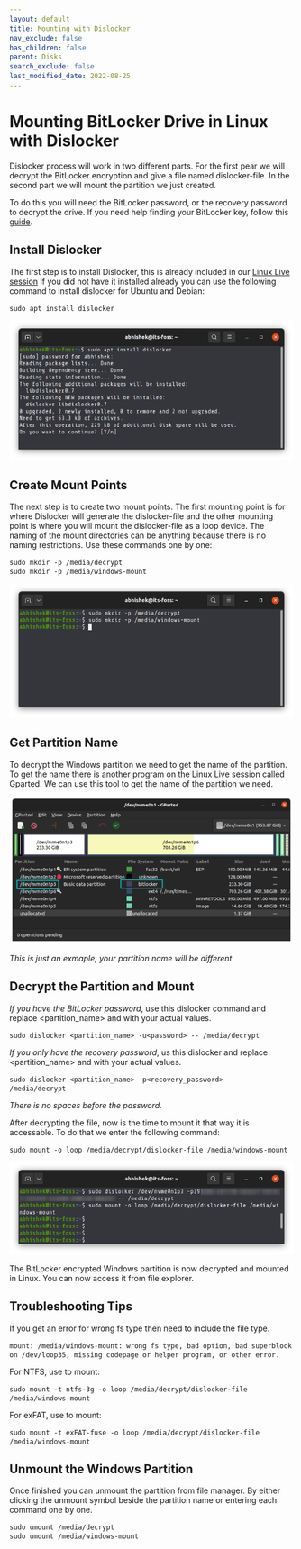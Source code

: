 ```yaml
---
layout: default
title: Mounting with Dislocker
nav_exclude: false
has_children: false
parent: Disks
search_exclude: false
last_modified_date: 2022-08-25
---
```


# Mounting BitLocker Drive in Linux with Dislocker
Dislocker process will work in two different parts. For the first pear we will decrypt the BitLocker encryption and give a file named dislocker-file. In the second part we will mount the partition we just created. 

To do this you will need the BitLocker password, or the recovery password to decrypt the drive. If you need help finding your BitLocker key, follow this [guide](https://support.microsoft.com/en-us/windows/finding-your-bitlocker-recovery-key-in-windows-6b71ad27-0b89-ea08-f143-056f5ab347d6).

## Install Dislocker
The first step is to install Dislocker, this is already included in our [Linux Live session](/docs/live-sessions/linux-live-session)
If you did not have it installed already you can use the following command to install dislocker for Ubuntu and Debian:
```
sudo apt install dislocker
```
![install-dislocker-ubuntu.png](/assets/Dislocker/install-dislocker-ubuntu.png)

## Create Mount Points
The next step is to create two mount points. The first mounting point is for where Dislocker will generate the dislocker-file and the other mounting point is where you will mount the dislocker-file as a loop device.
The naming of the mount directories can be anything because there is no naming restrictions.
Use these commands one by one:
```
sudo mkdir -p /media/decrypt
sudo mkdir -p /media/windows-mount
```
![mount-points.png](/assets/Dislocker/creating-mount-points-for-dislocker.png)

## Get Partition Name
To decrypt the Windows partition we need to get the name of the partition. To get the name there is another program on the Linux Live session called Gparted. We can use this tool to get the name of the partition we need.

![Device-name.png](/assets/Dislocker/show-device-name-gparted.png)

*This is just an exmaple, your partition name will be different*

## Decrypt the Partition and Mount
*If you have the BitLocker password*, use this dislocker command and replace <partition_name> and <password> with your actual values.
```
sudo dislocker <partition_name> -u<password> -- /media/decrypt
```

*If you only have the recovery password*, us this dislocker and replace <partition_name> and <password> with your actual values.
```
sudo dislocker <partition_name> -p<recovery_password> -- /media/decrypt
```

*There is no spaces before the password.*

After decrypting the file, now is the time to mount it that way it is accessable. To do that we enter the following command:
```
sudo mount -o loop /media/decrypt/dislocker-file /media/windows-mount
```
![Mount.png](/assets/Dislocker/mount-dislocker-decrypted-windows-partition.png)

The BitLocker encrypted Windows partition is now decrypted and mounted in Linux. You can now access it from file explorer.

## Troubleshooting Tips
If you get an error for wrong fs type then need to include the file type.
```
mount: /media/windows-mount: wrong fs type, bad option, bad superblock on /dev/loop35, missing codepage or helper program, or other error.
```

For NTFS, use to mount:
```
sudo mount -t ntfs-3g -o loop /media/decrypt/dislocker-file /media/windows-mount
```

For exFAT, use to mount:
```
sudo mount -t exFAT-fuse -o loop /media/decrypt/dislocker-file /media/windows-mount
```

## Unmount the Windows Partition
Once finished you can unmount the partition from file manager. By either clicking the unmount symbol beside the partition name or entering each command one by one.
```
sudo umount /media/decrypt
sudo umount /media/windows-mount
```
